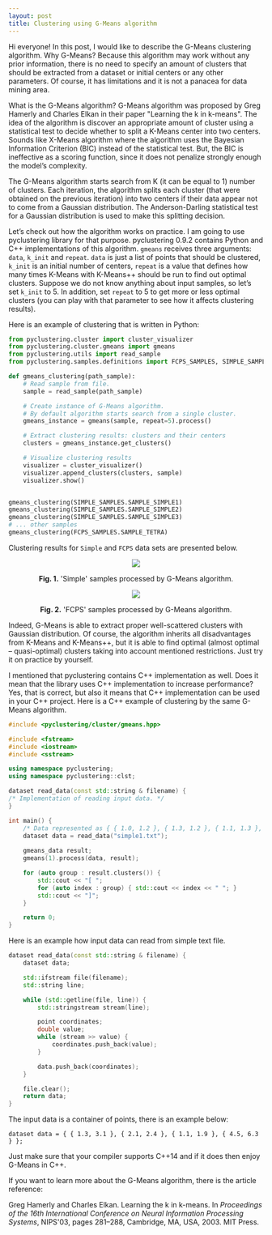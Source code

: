```yaml
---
layout: post
title: Clustering using G-Means algorithm
---
```


Hi everyone! In this post, I would like to describe the G-Means clustering algorithm. Why G-Means? Because this algorithm may work without any prior information, there is no need to specify an amount of clusters that should be extracted from a dataset or initial centers or any other parameters. Of course, it has limitations and it is not a panacea for data mining area.

What is the G-Means algorithm? G-Means algorithm was proposed by Greg Hamerly and Charles Elkan in their paper "Learning the k in k-means". The idea of the algorithm is discover an appropriate amount of cluster using a statistical test to decide whether to split a K-Means center into two centers. Sounds like X-Means algorithm where the algorithm uses the Bayesian Information Criterion (BIC) instead of the statistical test. But, the BIC is ineffective as a scoring function, since it does not penalize strongly enough the model’s complexity.

The G-Means algorithm starts search from K (it can be equal to 1) number of clusters. Each iteration, the algorithm splits each cluster (that were obtained on the previous iteration) into two centers if their data appear not to come from a Gaussian distribution. The Anderson-Darling statistical test for a Gaussian distribution is used to make this splitting decision.

Let’s check out how the algorithm works on practice. I am going to use pyclustering library for that purpose. pyclustering 0.9.2 contains Python and C++ implementations of this algorithm. `gmeans` receives three arguments: `data`, `k_init` and `repeat`. `data` is just a list of points that should be clustered, `k_init` is an initial number of centers, `repeat` is a value that defines how many times K-Means with K-Means++ should be run to find out optimal clusters. Suppose we do not know anything about input samples, so let’s set `k_init` to 5. In addition, set `repeat` to 5 to get more or less optimal clusters (you can play with that parameter to see how it affects clustering results).

Here is an example of clustering that is written in Python:

```python
from pyclustering.cluster import cluster_visualizer
from pyclustering.cluster.gmeans import gmeans
from pyclustering.utils import read_sample
from pyclustering.samples.definitions import FCPS_SAMPLES, SIMPLE_SAMPLES

def gmeans_clustering(path_sample):
    # Read sample from file.
    sample = read_sample(path_sample)

    # Create instance of G-Means algorithm. 
	# By default algorithm starts search from a single cluster.
    gmeans_instance = gmeans(sample, repeat=5).process()

    # Extract clustering results: clusters and their centers
    clusters = gmeans_instance.get_clusters()

    # Visualize clustering results
    visualizer = cluster_visualizer()
    visualizer.append_clusters(clusters, sample)
    visualizer.show()


gmeans_clustering(SIMPLE_SAMPLES.SAMPLE_SIMPLE1)
gmeans_clustering(SIMPLE_SAMPLES.SAMPLE_SIMPLE2)
gmeans_clustering(SIMPLE_SAMPLES.SAMPLE_SIMPLE3)
# ... other samples
gmeans_clustering(FCPS_SAMPLES.SAMPLE_TETRA)
```

Clustering results for `Simple` and `FCPS` data sets are presented below.
<p align="center">
  <img src="{{site.baseurl}}/images/post/21-11-2019/g-means_simple_clustering.png">
</p>
<p align="center">
	<b>Fig. 1.</b> 'Simple' samples processed by G-Means algorithm.
</p>

<p align="center">
  <img src="{{site.baseurl}}/images/post/21-11-2019/g-means_fcps_clustering.png">
</p>
<p align="center">
	<b>Fig. 2.</b> 'FCPS' samples processed by G-Means algorithm.
</p>

Indeed, G-Means is able to extract proper well-scattered clusters with Gaussian distribution. Of course, the algorithm inherits all disadvantages from K-Means and K-Means++, but it is able to find optimal (almost optimal – quasi-optimal) clusters taking into account mentioned restrictions. Just try it on practice by yourself.

I mentioned that pyclustering contains C++ implementation as well. Does it mean that the library uses C++ implementation to increase performance? Yes, that is correct, but also it means that C++ implementation can be used in your C++ project. Here is a C++ example of clustering by the same G-Means algorithm.

```cpp
#include <pyclustering/cluster/gmeans.hpp>

#include <fstream>
#include <iostream>
#include <sstream>

using namespace pyclustering;
using namespace pyclustering::clst;

dataset read_data(const std::string & filename) {
/* Implementation of reading input data. */
}

int main() {
    /* Data represented as { { 1.0, 1.2 }, { 1.3, 1.2 }, { 1.1, 1.3 }, ... */
    dataset data = read_data("simple1.txt");
    
    gmeans_data result;
    gmeans(1).process(data, result);

    for (auto group : result.clusters()) {
        std::cout << "[ ";
        for (auto index : group) { std::cout << index << " "; }
        std::cout << "]";
    }

    return 0;
}
```

Here is an example how input data can read from simple text file.

```cpp
dataset read_data(const std::string & filename) {
    dataset data;

    std::ifstream file(filename);
    std::string line;

    while (std::getline(file, line)) {
        std::stringstream stream(line);

        point coordinates;
        double value;
        while (stream >> value) {
            coordinates.push_back(value);
        }

        data.push_back(coordinates);
    }

    file.clear();
    return data;
}
```

The input data is a container of points, there is an example below:

```
dataset data = { { 1.3, 3.1 }, { 2.1, 2.4 }, { 1.1, 1.9 }, { 4.5, 6.3 } };
```

Just make sure that your compiler supports C++14 and if it does then enjoy G-Means in C++.

If you want to learn more about the G-Means algorithm, there is the article reference:

Greg Hamerly and Charles Elkan. Learning the k in k-means. In _Proceedings of the 16th International Conference on Neural Information Processing Systems_, NIPS'03, pages 281–288, Cambridge, MA, USA, 2003. MIT Press.
